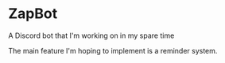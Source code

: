 # ZapBot
A Discord bot that I'm working on in my spare time

The main feature I'm hoping to implement is a reminder system.
